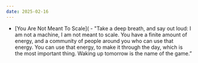 ```yaml
---
date: 2025-02-16
---
```


* [You Are Not Meant To Scale]( - "Take a deep breath, and say out loud: I am not a machine, I am not meant to scale. You have a finite amount of energy, and a community of people around you who can use that energy. You can use that energy, to make it through the day, which is the most important thing. Waking up tomorrow is the name of the game.”